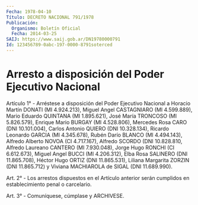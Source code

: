 ```yaml
---
Fecha: 1978-04-10
Título: DECRETO NACIONAL 791/1978
Publicación:
  Organismo: Boletín Oficial
  Fecha: 2014-03-25
SAIJ: https://www.saij.gob.ar/DN19780000791
Id: 123456789-0abc-197-0000-8791soterced
---
```

# Arresto a disposición del Poder Ejecutivo Nacional

<a id="1"></a>
Artículo 1° - Arréstese a disposición del Poder Ejecutivo Nacional a Horacio Martín DONATI (MI 4.924.213), Miguel Angel CASTAGNIARO (MI 4.599.889), Mario Eduardo QUINTANA (MI 1.895.621), José María TRONCOSO (MI 5.826.579), Enrique Mario BURGAY (MI 4.528.806), Mercedes Rosa CARO (DNI 10.101.004), Carlos Antonio QUIERO (DNI 10.328.134), Ricardo Leonardo GARCIA (MI 4.345.678), Rubén Darío BLANCO (MI 4.494.143), Alfredo Alberto NOVOA (CI 4.717.167), Alfredo SCORDO (DNI 10.828.810, Alfredo Laureano CANTERO (MI 7.930.048), Jorge Hugo RONCHI (CI 6.612.673), Miguel Angel BUCCI (MI 4.206.312), Elba Rosa SALINERO (DNI 11.865.708), Héctor Hugo ORTIZ (DNI 11.865.531), Liliana Margarita ZORZIN (DNI 11.865.712) y Viviana MACHIAROLA de SIGAL (DNI 11.689.990).

<a id="2"></a>
Art. 2° - Los arrestos dispuestos en el Artículo anterior serán cumplidos en establecimiento penal o carcelario.

<a id="3"></a>
Art. 3° - Comuníquese, cúmplase y ARCHIVESE.